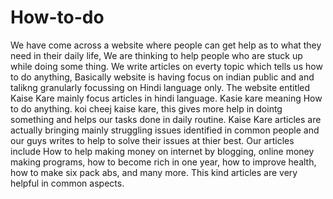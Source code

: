 # How-to-do
We have come across a website where people can get help as to what they need in their daily life, We are thinking to help people who are stuck up while doing some thing. We write articles on everty topic which tells us how to do anything, Basically website is having focus on indian public and and talikng granularly focussing on Hindi language only. The website entitled Kaise Kare mainly focus articles in hindi language. Kasie kare meaning How to do anything. koi cheej kaise kare, this gives more help in dointg  something and helps our tasks done in daily routine. Kaise Kare articles are actually bringing mainly struggling issues identified in common people and our guys writes to help to solve their issues at thier best. Our articles include How to help making money on internet by blogging, online money making programs, how to become rich in one year, how to improve health, how to make six pack abs, and many more. This kind articles are very helpful in common aspects. 
